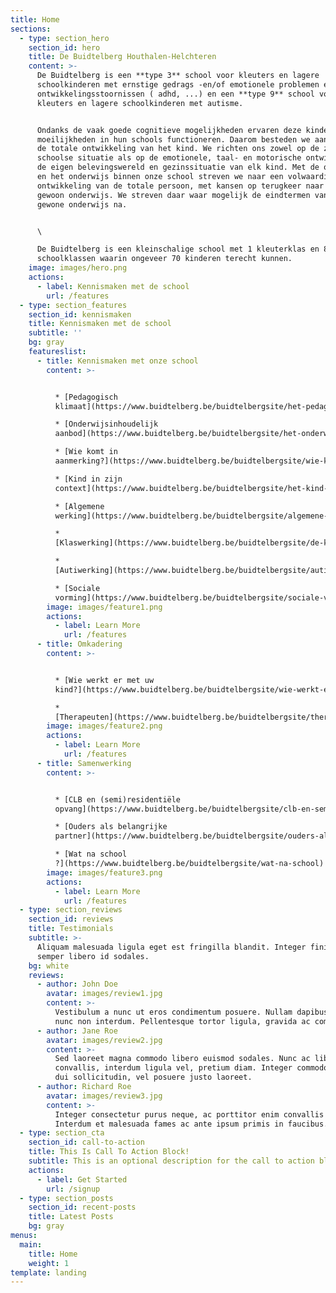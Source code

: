 ```yaml
---
title: Home
sections:
  - type: section_hero
    section_id: hero
    title: De Buidtelberg Houthalen-Helchteren
    content: >-
      De Buidtelberg is een **type 3** school voor kleuters en lagere
      schoolkinderen met ernstige gedrags -en/of emotionele problemen en/of
      ontwikkelingsstoornissen ( adhd, ...) en een **type 9** school voor
      kleuters en lagere schoolkinderen met autisme.


      Ondanks de vaak goede cognitieve mogelijkheden ervaren deze kinderen
      moeilijkheden in hun schools functioneren. Daarom besteden we aandacht aan
      de totale ontwikkeling van het kind. We richten ons zowel op de zuiver
      schoolse situatie als op de emotionele, taal- en motorische ontwikkeling,
      de eigen belevingswereld en gezinssituatie van elk kind. Met de opvoeding
      en het onderwijs binnen onze school streven we naar een volwaardige
      ontwikkeling van de totale persoon, met kansen op terugkeer naar het
      gewoon onderwijs. We streven daar waar mogelijk de eindtermen van het
      gewone onderwijs na.


      \

      De Buidtelberg is een kleinschalige school met 1 kleuterklas en 8 lagere
      schoolklassen waarin ongeveer 70 kinderen terecht kunnen.
    image: images/hero.png
    actions:
      - label: Kennismaken met de school
        url: /features
  - type: section_features
    section_id: kennismaken
    title: Kennismaken met de school
    subtitle: ''
    bg: gray
    featureslist:
      - title: Kennismaken met onze school
        content: >-


          * [Pedagogisch
          klimaat](https://www.buidtelberg.be/buidtelbergsite/het-pedagogisch-klimaat)

          * [Onderwijsinhoudelijk
          aanbod](https://www.buidtelberg.be/buidtelbergsite/het-onderwijsinhoudelijk-aanbod)

          * [Wie komt in
          aanmerking?](https://www.buidtelberg.be/buidtelbergsite/wie-komt-aanmerking)

          * [Kind in zijn
          context](https://www.buidtelberg.be/buidtelbergsite/het-kind-zijn-context)

          * [Algemene
          werking](https://www.buidtelberg.be/buidtelbergsite/algemene-werking)

          *
          [Klaswerking](https://www.buidtelberg.be/buidtelbergsite/de-klas-als-veilige-uitvalsbasis)

          *
          [Autiwerking](https://www.buidtelberg.be/buidtelbergsite/autiwerking)

          * [Sociale
          vorming](https://www.buidtelberg.be/buidtelbergsite/sociale-vorming)
        image: images/feature1.png
        actions:
          - label: Learn More
            url: /features
      - title: Omkadering
        content: >-


          * [Wie werkt er met uw
          kind?](https://www.buidtelberg.be/buidtelbergsite/wie-werkt-er-met-uw-kind)

          *
          [Therapeuten](https://www.buidtelberg.be/buidtelbergsite/therapeuten)
        image: images/feature2.png
        actions:
          - label: Learn More
            url: /features
      - title: Samenwerking
        content: >-


          * [CLB en (semi)residentiële
          opvang](https://www.buidtelberg.be/buidtelbergsite/clb-en-semiresidenti%C3%ABle-opvang)

          * [Ouders als belangrijke
          partner](https://www.buidtelberg.be/buidtelbergsite/ouders-als-belangrijke-partner)

          * [Wat na school
          ?](https://www.buidtelberg.be/buidtelbergsite/wat-na-school)
        image: images/feature3.png
        actions:
          - label: Learn More
            url: /features
  - type: section_reviews
    section_id: reviews
    title: Testimonials
    subtitle: >-
      Aliquam malesuada ligula eget est fringilla blandit. Integer finibus
      semper libero id sodales. 
    bg: white
    reviews:
      - author: John Doe
        avatar: images/review1.jpg
        content: >-
          Vestibulum a nunc ut eros condimentum posuere. Nullam dapibus quis
          nunc non interdum. Pellentesque tortor ligula, gravida ac commodo eu.
      - author: Jane Roe
        avatar: images/review2.jpg
        content: >-
          Sed laoreet magna commodo libero euismod sodales. Nunc ac libero
          convallis, interdum ligula vel, pretium diam. Integer commodo sem at
          dui sollicitudin, vel posuere justo laoreet.
      - author: Richard Roe
        avatar: images/review3.jpg
        content: >-
          Integer consectetur purus neque, ac porttitor enim convallis vitae.
          Interdum et malesuada fames ac ante ipsum primis in faucibus.
  - type: section_cta
    section_id: call-to-action
    title: This Is Call To Action Block!
    subtitle: This is an optional description for the call to action block.
    actions:
      - label: Get Started
        url: /signup
  - type: section_posts
    section_id: recent-posts
    title: Latest Posts
    bg: gray
menus:
  main:
    title: Home
    weight: 1
template: landing
---
```

